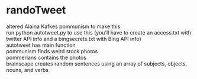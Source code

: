 # randoTweet
altered Alaina Kafkes pommunism to make this
<br>
run python autotweet.py to use this (you'll have to create an access.txt with twitter API info and a bingsecrets.txt with Bing API info)<br>
autotweet has main function<br>
pommunism finds weird stock photos<br>
pommerians contains the photos<br>
brainscape creates random sentences using an array of subjects, objects, nouns, and verbs

